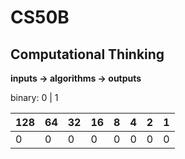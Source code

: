 # CS50B

## Computational Thinking

**inputs -> algorithms -> outputs**

binary: 0 | 1

|  128 | 64 | 32 | 16 | 8  | 4  | 2  | 1  |
|------|----|----|----|----|----|----|----|
|   0  |  0 |  0 |  0 | 0  | 0  | 0  | 0  |

















